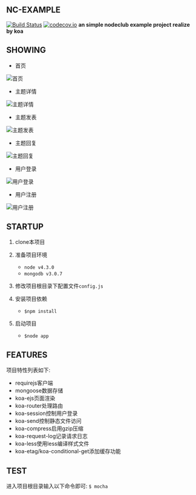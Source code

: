 ## NC-EXAMPLE

[![Build Status](https://travis-ci.org/ncuzp/nc-example.svg?branch=master)](https://travis-ci.org/ncuzp/nc-example)
[![codecov.io](https://img.shields.io/codecov/c/github/cnodejs/nodeclub/master.svg?style=flat-square)](https://codecov.io/gh/ncuzp/nc-example?branch=master)
**an simple nodeclub example project realize by koa**

## SHOWING

- 首页

![首页](http://www.startexample.com/images/assist/20160417/index.png)

- 主题详情

![主题详情](http://www.startexample.com/images/assist/20160417/topicDetail.png)

- 主题发表

![主题发表](http://www.startexample.com/images/assist/20160417/publishTopic.png)

- 主题回复

![主题回复](http://www.startexample.com/images/assist/20160417/reply.png)

- 用户登录

![用户登录](http://www.startexample.com/images/assist/20160417/login.png)

- 用户注册

![用户注册](http://www.startexample.com/images/assist/20160417/registry.png)

## STARTUP

1. clone本项目
2. 准备项目环境

	- `node v4.3.0`
	- `mongodb v3.0.7`

3. 修改项目根目录下配置文件`config.js`
4. 安装项目依赖

	- `$npm install`

5. 启动项目

	- `$node app`

## FEATURES

项目特性列表如下:

- requirejs客户端
- mongoose数据存储
- koa-ejs页面渲染
- koa-router处理路由
- koa-session控制用户登录
- koa-send控制静态文件访问
- koa-compress启用gzip压缩
- koa-request-log记录请求日志
- koa-less使用less编译样式文件
- koa-etag/koa-conditional-get添加缓存功能

## TEST

进入项目根目录输入以下命令即可:
`$ mocha`